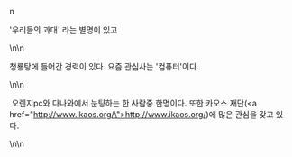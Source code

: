 n                <p>'우리들의 과대' 라는 별명이 있고&nbsp;</p>\n\n<p>청룡탕에&nbsp;들어간 경력이 있다.&nbsp;요즘 관심사는 '컴퓨터'이다.</p>\n\n<p>&nbsp;오렌지pc와 다나와에서 눈팅하는 한 사람중 한명이다. 또한 카오스 재단(<a href=\"http://www.ikaos.org/\">http://www.ikaos.org/</a>)에 많은 관심을 갖고 있다.&nbsp;</p>\n\n        